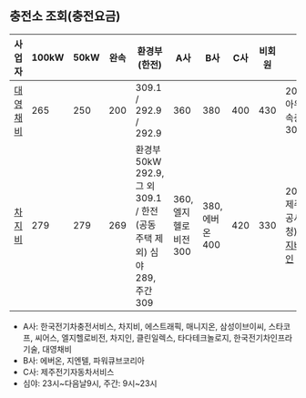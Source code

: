 ## 충전소 조회(충전요금)
|사업자|100kW|50kW|완속|환경부(한전)|A사|B사|C사|비회원|비고|
|-----------------------------------------------|---| --|---|---------------------|---|---|---|---|-----------------------------------|
|[대영채비](chaevi.co.kr/Menus/Charger/Find.aspx)|265|250|200|309.1 / 292.9 / 292.9|360|380|400|430|2021.9.1~, 아우디 초급속충전기 309.1|
|[차지비](www.chargev.co.kr/find-charging-station)|279|279|269|환경부 50kW 292.9, 그 외 309.1 /  한전(공동주택 제외) 심야 289, 주간 309|360, 엘지헬로비전 300|380, 에버온 400|420|330|2021.8~, 제주에너지공사(제주도청) 290, [차지비 요금확인](https://www.chargev.co.kr/customer-support/charging_fee)|
- A사: 한국전기차충전서비스, 차지비, 에스트래픽, 매니지온, 삼성이브이씨, 스타코프, 씨어스, 엘지헬로비전, 차지인, 클린일렉스, 타다테크놀로지, 한국전기차인프라기술, 대영채비  
- B사: 에버온, 지엔텔, 파워큐브코리아  
- C사: 제주전기자동차서비스
- 심야: 23시~다음날9시, 주간: 9시~23시

